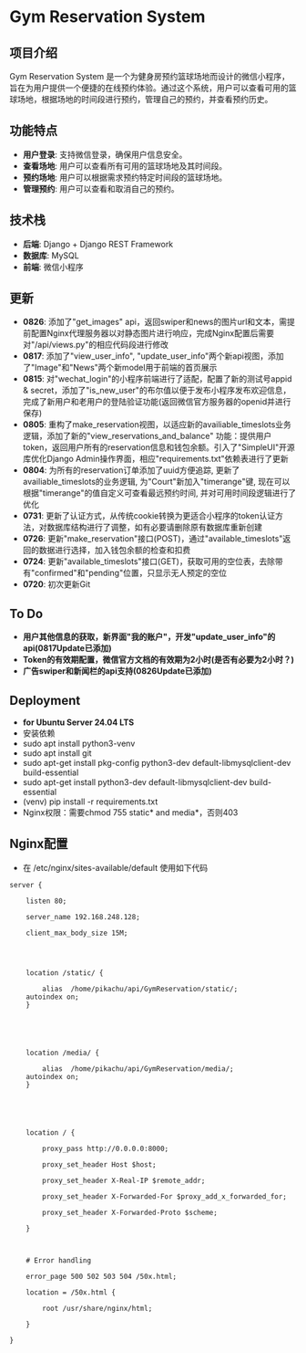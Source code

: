# Gym Reservation System

## 项目介绍
Gym Reservation System 是一个为健身房预约篮球场地而设计的微信小程序，旨在为用户提供一个便捷的在线预约体验。通过这个系统，用户可以查看可用的篮球场地，根据场地的时间段进行预约，管理自己的预约，并查看预约历史。

## 功能特点
- **用户登录**: 支持微信登录，确保用户信息安全。
- **查看场地**: 用户可以查看所有可用的篮球场地及其时间段。
- **预约场地**: 用户可以根据需求预约特定时间段的篮球场地。
- **管理预约**: 用户可以查看和取消自己的预约。

## 技术栈
- **后端**: Django + Django REST Framework
- **数据库**: MySQL
- **前端**: 微信小程序

## 更新
- **0826**: 添加了"get_images" api，返回swiper和news的图片url和文本，需提前配置Nginx代理服务器以对静态图片进行响应，完成Nginx配置后需要对"/api/views.py"的相应代码段进行修改
- **0817**: 添加了"view_user_info", "update_user_info"两个新api视图，添加了"Image"和"News"两个新model用于前端的首页展示
- **0815**: 对"wechat_login"的小程序前端进行了适配，配置了新的测试号appid & secret，添加了"is_new_user"的布尔值以便于发布小程序发布欢迎信息，完成了新用户和老用户的登陆验证功能(返回微信官方服务器的openid并进行保存)
- **0805**: 重构了make_reservation视图，以适应新的availiable_timeslots业务逻辑，添加了新的"view_reservations_and_balance" 功能：提供用户token，返回用户所有的reservation信息和钱包余额。引入了"SimpleUI"开源库优化Django Admin操作界面，相应"requirements.txt"依赖表进行了更新
- **0804**: 为所有的reservation订单添加了uuid方便追踪, 更新了availiable_timeslots的业务逻辑, 为"Court"新加入"timerange"键, 现在可以根据"timerange"的值自定义可查看最远预约时间, 并对可用时间段逻辑进行了优化
- **0731**: 更新了认证方式，从传统cookie转换为更适合小程序的token认证方法，对数据库结构进行了调整，如有必要请删除原有数据库重新创建
- **0726**: 更新"make_reservation"接口(POST)，通过"available_timeslots"返回的数据进行选择，加入钱包余额的检查和扣费
- **0724**: 更新"available_timeslots"接口(GET)，获取可用的空位表，去除带有"confirmed"和"pending"位置，只显示无人预定的空位
- **0720**: 初次更新Git

## To Do
- **用户其他信息的获取，新界面"我的账户"，开发"update_user_info"的api(0817Update已添加)**
- **Token的有效期配置，微信官方文档的有效期为2小时(是否有必要为2小时？)**
- **广告swiper和新闻栏的api支持(0826Update已添加)**


## Deployment
 - **for Ubuntu Server 24.04 LTS**
 - 安装依赖
 - sudo apt install python3-venv
 - sudo apt install git
 - sudo apt-get install pkg-config python3-dev default-libmysqlclient-dev build-essential
 - sudo apt-get install python3-dev default-libmysqlclient-dev build-essential
 - (venv) pip install -r requirements.txt
 - Nginx权限：需要chmod 755 static* and media*，否则403


## Nginx配置
 - 在 /etc/nginx/sites-available/default 使用如下代码

```basic
server {

    listen 80;

    server_name 192.168.248.128;

    client_max_body_size 15M;


    

    location /static/ {

        alias  /home/pikachu/api/GymReservation/static/;  
	autoindex on;
    }





    location /media/ {

        alias  /home/pikachu/api/GymReservation/media/;  
	autoindex on;
    }





    location / {

        proxy_pass http://0.0.0.0:8000;  

        proxy_set_header Host $host;

        proxy_set_header X-Real-IP $remote_addr;

        proxy_set_header X-Forwarded-For $proxy_add_x_forwarded_for;

        proxy_set_header X-Forwarded-Proto $scheme;

    }



    # Error handling

    error_page 500 502 503 504 /50x.html;

    location = /50x.html {

        root /usr/share/nginx/html;

    }

}

```
